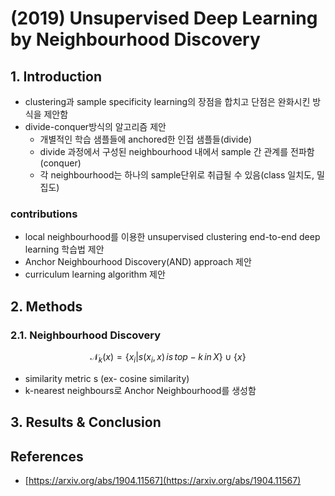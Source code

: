 # \(2019\) Unsupervised Deep Learning by Neighbourhood Discovery

## 1. Introduction

* clustering과 sample specificity learning의 장점을 합치고 단점은 완화시킨 방식을 제안함
* divide-conquer방식의 알고리즘 제안
  * 개별적인 학습 샘플들에 anchored한 인접 샘플들\(divide\)
  * divide 과정에서 구성된 neighbourhood 내에서 sample 간 관계를 전파함\(conquer\)
  * 각 neighbourhood는 하나의 sample단위로 취급될 수 있음\(class 일치도, 밀집도\)

### contributions

* local neighbourhood를 이용한 unsupervised clustering end-to-end deep learning 학습법 제안
* Anchor Neighbourhood Discovery\(AND\) approach 제안
* curriculum learning algorithm 제안

## 2. Methods

### 2.1. Neighbourhood Discovery

$$
\mathcal{N}_k(x) = \{x_i | s(x_i,x)\,is\,top-k\,in\,X\} \cup \{x\}
$$

* similarity metric s \(ex- cosine similarity\)
* k-nearest neighbours로 Anchor Neighbourhood를 생성함

## 3. Results & Conclusion

## References

* [https://arxiv.org/abs/1904.11567](https://arxiv.org/abs/1904.11567)

